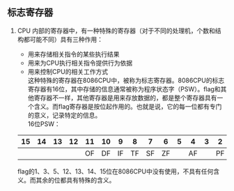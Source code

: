 ## 标志寄存器     
1.  CPU 内部的寄存器中，有一种特殊的寄存器（对于不同的处理机，个数和结构都可能不同）具有三种作用：      
    + 用来存储相关指令的某些执行结果      
    + 用来为CPU执行相关指令提供行为依据       
    + 用来控制CPU的相关工作方式       
    这种特殊的寄存器在8086CPU中，被称为标志寄存器。8086CPU的标志寄存器有16位，其中存储的信息通常被称为程序状态字（PSW）。flag和其他寄存器不一样，其他寄存器是用来存放数据的，都是整个寄存器具有一个含义。而flag寄存器是按位起作用的。也就是说，它的每一位都有专门的意义，记录特定的信息。      
    16位PSW：       
     
    |15|14|13|12|11|10|9|8|7|6|5|4|3|2|1|0|
    |:-:|:-:|:-:|:-:|:-:|:-:|:-:|:-:|:-:|:-:|:-:|:-:|:-:|:-:|:-:|:-:|
    | | | | |OF|DF|IF|TF|SF|ZF| |AF| |PF| |CF|
     
    flag的1、3、5、12、13、14、15位在8086CPU中没有使用，不具有任何含义。而其余的位都具有特殊的含义。      
